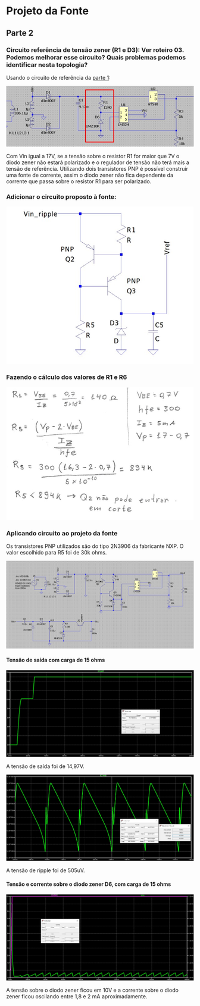 # Projeto da Fonte

## Parte 2

### Circuito referência de tensão zener (R1 e D3): Ver roteiro 03. Podemos melhorar esse circuito? Quais problemas podemos identificar nesta topologia?

Usando o circuito de referência da [parte 1](https://github.com/GabrielMassuy/ifsc_eletronica_2020/blob/master/Projeto%20fonte/Parte%201.md):

![f1](/resources/images/fonte/circ7.jpg)

Com Vin igual a 17V, se a tensão sobre o resistor R1 for maior que 7V o diodo zener não estará polarizado e o regulador de tensão não terá mais a tensão de referência. Utilizando dois transistores PNP é possível construir uma fonte de corrente, assim o diodo zener não fica dependente da corrente que passa sobre o resistor R1 para ser polarizado.

### Adicionar o circuito proposto à fonte:

![f2](/resources/images/fonte/figura5.jpg)

### Fazendo o cálculo dos valores de R1 e R6

 ![f3](/resources/images/fonte/calculo6.jpg)

### Aplicando circuito ao projeto da fonte

Os transistores PNP utilizados são do tipo 2N3906 da fabricante NXP. O valor escolhido para R5 foi de 30k ohms.

![f4](/resources/images/fonte/circ8.jpg)

#### Tensão de saída com carga de 15 ohms
![f5](/resources/images/fonte/curva11.jpg)

A tensão de saída foi de 14,97V.

![f6](/resources/images/fonte/curva12.jpg)

A tensão de ripple foi de 505uV.

#### Tensão e corrente sobre o diodo zener D6, com carga de 15 ohms

![f7](/resources/images/fonte/curva13.jpg)

A tensão sobre o diodo zener ficou em 10V e a corrente sobre o diodo zener ficou oscilando entre 1,8 e 2 mA aproximadamente.

